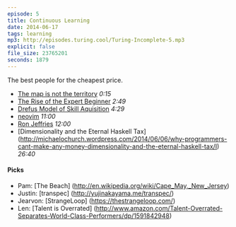 ```yaml
---
episode: 5
title: Continuous Learning
date: 2014-06-17
tags: learning
mp3: http://episodes.turing.cool/Turing-Incomplete-5.mp3
explicit: false
file_size: 23765201
seconds: 1879
---
```


The best people for the cheapest price.

* [The map is not the territory](http://en.wikipedia.org/wiki/Map%E2%80%93territory_relation) *0:15*
* [The Rise of the Expert Beginner](http://www.daedtech.com/how-developers-stop-learning-rise-of-the-expert-beginner) *2:49*
* [Drefus Model of Skill Aquisition](http://en.wikipedia.org/wiki/Dreyfus_model_of_skill_acquisition) *4:29*
* [neovim](https://github.com/neovim/neovim) *11:00*
* [Ron Jeffries](https://twitter.com/RonJeffries) *12:00*
* [Dimensionality and the Eternal Haskell Tax] (http://michaelochurch.wordpress.com/2014/06/06/why-programmers-cant-make-any-money-dimensionality-and-the-eternal-haskell-tax/I) *26:40*


#### Picks

* Pam: [The Beach] (http://en.wikipedia.org/wiki/Cape_May,_New_Jersey)
* Justin: [transpec] (http://yujinakayama.me/transpec/)
* Jearvon: [StrangeLoop] (https://thestrangeloop.com/)
* Len: [Talent is Overrated] (http://www.amazon.com/Talent-Overrated-Separates-World-Class-Performers/dp/1591842948)
